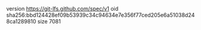 version https://git-lfs.github.com/spec/v1
oid sha256:bbd124428ef09b53939c34c94634e7e356f77ced205e6a51038d248ca1289810
size 7081
